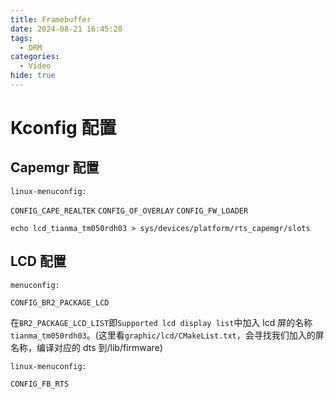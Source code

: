 ```yaml
---
title: Framebuffer
date: 2024-08-21 16:45:28
tags:
  - DRM
categories:
  - Video
hide: true
---
```


# Kconfig 配置

## Capemgr 配置

`linux-menuconfig:`

`CONFIG_CAPE_REALTEK`
`CONFIG_OF_OVERLAY`
`CONFIG_FW_LOADER`

`echo lcd_tianma_tm050rdh03 > sys/devices/platform/rts_capemgr/slots`

## LCD 配置

`menuconfig:`

`CONFIG_BR2_PACKAGE_LCD`

在`BR2_PACKAGE_LCD_LIST`即`Supported lcd display list`中加入 lcd 屏的名称`tianma_tm050rdh03`。(这里看`graphic/lcd/CMakeList.txt`，会寻找我们加入的屏名称，编译对应的 dts 到/lib/firmware)

`linux-menuconfig:`

`CONFIG_FB_RTS`
